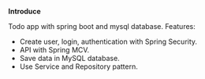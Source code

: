 **Introduce**

Todo app with spring boot and mysql database.
Features:
- Create user, login, authentication with Spring Security.
- API with Spring MCV.
- Save data in MySQL database.
- Use Service and Repository pattern.